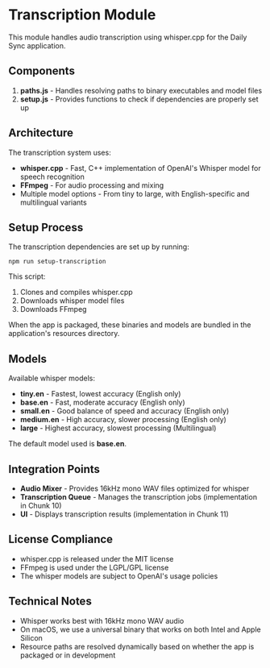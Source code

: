 # Transcription Module

This module handles audio transcription using whisper.cpp for the Daily Sync application.

## Components

1. **paths.js** - Handles resolving paths to binary executables and model files
2. **setup.js** - Provides functions to check if dependencies are properly set up

## Architecture

The transcription system uses:

- **whisper.cpp** - Fast, C++ implementation of OpenAI's Whisper model for speech recognition
- **FFmpeg** - For audio processing and mixing
- Multiple model options - From tiny to large, with English-specific and multilingual variants

## Setup Process

The transcription dependencies are set up by running:

```
npm run setup-transcription
```

This script:
1. Clones and compiles whisper.cpp
2. Downloads whisper model files
3. Downloads FFmpeg

When the app is packaged, these binaries and models are bundled in the application's resources directory.

## Models

Available whisper models:

- **tiny.en** - Fastest, lowest accuracy (English only)
- **base.en** - Fast, moderate accuracy (English only)
- **small.en** - Good balance of speed and accuracy (English only)
- **medium.en** - High accuracy, slower processing (English only)
- **large** - Highest accuracy, slowest processing (Multilingual)

The default model used is **base.en**.

## Integration Points

- **Audio Mixer** - Provides 16kHz mono WAV files optimized for whisper
- **Transcription Queue** - Manages the transcription jobs (implementation in Chunk 10)
- **UI** - Displays transcription results (implementation in Chunk 11)

## License Compliance

- whisper.cpp is released under the MIT license
- FFmpeg is used under the LGPL/GPL license
- The whisper models are subject to OpenAI's usage policies

## Technical Notes

- Whisper works best with 16kHz mono WAV audio
- On macOS, we use a universal binary that works on both Intel and Apple Silicon
- Resource paths are resolved dynamically based on whether the app is packaged or in development